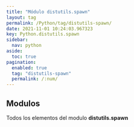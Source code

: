 ```yaml
---
title: "Módulo distutils.spawn"
layout: tag
permalink: /Python/tag/distutils-spawn/
date: 2021-11-01 10:24:03.967323
key: Python.distutils.spawn
sidebar: 
  nav: python
aside: 
  toc: true
pagination: 
  enabled: true
  tag: "distutils-spawn"
  permalink: /:num/
---
```


<h2>Modulos</h2>
Todos los elementos del modulo <strong>distutils.spawn</strong>
